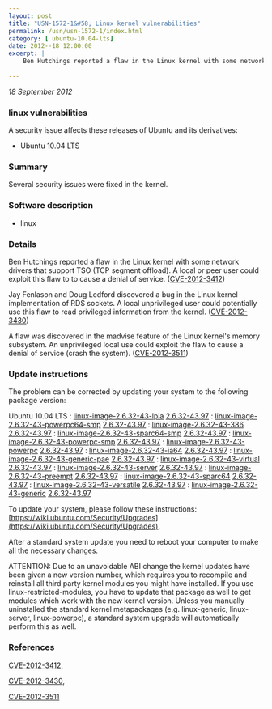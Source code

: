 ```yaml
---
layout: post
title: "USN-1572-1&#58; Linux kernel vulnerabilities"
permalink: /usn/usn-1572-1/index.html
category: [ ubuntu-10.04-lts]
date: 2012--18 12:00:00
excerpt: |
    Ben Hutchings reported a flaw in the Linux kernel with some network drivers that support TSO (TCP segment offload). A local or peer user could exploit this flaw to to cause a denial of service. ([CVE-2012-3412](http://people.ubuntu.com/~ubuntu-security/cve/CVE-2012-3412))
    
--- 
```

 
 

*18 September 2012*

### linux vulnerabilities

A security issue affects these releases of Ubuntu and its derivatives:

* Ubuntu 10.04 LTS

### Summary

Several security issues were fixed in the kernel. 

### Software description

* linux 

### Details

Ben Hutchings reported a flaw in the Linux kernel with some network drivers that support TSO (TCP segment offload). A local or peer user could exploit this flaw to to cause a denial of service. ([CVE-2012-3412](http://people.ubuntu.com/~ubuntu-security/cve/CVE-2012-3412))

Jay Fenlason and Doug Ledford discovered a bug in the Linux kernel implementation of RDS sockets. A local unprivileged user could potentially use this flaw to read privileged information from the kernel. ([CVE-2012-3430](http://people.ubuntu.com/~ubuntu-security/cve/CVE-2012-3430))

A flaw was discovered in the madvise feature of the Linux kernel&#39;s memory subsystem. An unprivileged local use could exploit the flaw to cause a denial of service (crash the system). ([CVE-2012-3511](http://people.ubuntu.com/~ubuntu-security/cve/CVE-2012-3511)) 

### Update instructions

The problem can be corrected by updating your system to the following package version:

Ubuntu 10.04 LTS
 : [linux-image-2.6.32-43-lpia](https://launchpad.net/ubuntu/+source/linux) <span> [2.6.32-43.97](https://launchpad.net/ubuntu/+source/linux/2.6.32-43.97) </span> 
 : [linux-image-2.6.32-43-powerpc64-smp](https://launchpad.net/ubuntu/+source/linux) <span> [2.6.32-43.97](https://launchpad.net/ubuntu/+source/linux/2.6.32-43.97) </span> 
 : [linux-image-2.6.32-43-386](https://launchpad.net/ubuntu/+source/linux) <span> [2.6.32-43.97](https://launchpad.net/ubuntu/+source/linux/2.6.32-43.97) </span> 
 : [linux-image-2.6.32-43-sparc64-smp](https://launchpad.net/ubuntu/+source/linux) <span> [2.6.32-43.97](https://launchpad.net/ubuntu/+source/linux/2.6.32-43.97) </span> 
 : [linux-image-2.6.32-43-powerpc-smp](https://launchpad.net/ubuntu/+source/linux) <span> [2.6.32-43.97](https://launchpad.net/ubuntu/+source/linux/2.6.32-43.97) </span> 
 : [linux-image-2.6.32-43-powerpc](https://launchpad.net/ubuntu/+source/linux) <span> [2.6.32-43.97](https://launchpad.net/ubuntu/+source/linux/2.6.32-43.97) </span> 
 : [linux-image-2.6.32-43-ia64](https://launchpad.net/ubuntu/+source/linux) <span> [2.6.32-43.97](https://launchpad.net/ubuntu/+source/linux/2.6.32-43.97) </span> 
 : [linux-image-2.6.32-43-generic-pae](https://launchpad.net/ubuntu/+source/linux) <span> [2.6.32-43.97](https://launchpad.net/ubuntu/+source/linux/2.6.32-43.97) </span> 
 : [linux-image-2.6.32-43-virtual](https://launchpad.net/ubuntu/+source/linux) <span> [2.6.32-43.97](https://launchpad.net/ubuntu/+source/linux/2.6.32-43.97) </span> 
 : [linux-image-2.6.32-43-server](https://launchpad.net/ubuntu/+source/linux) <span> [2.6.32-43.97](https://launchpad.net/ubuntu/+source/linux/2.6.32-43.97) </span> 
 : [linux-image-2.6.32-43-preempt](https://launchpad.net/ubuntu/+source/linux) <span> [2.6.32-43.97](https://launchpad.net/ubuntu/+source/linux/2.6.32-43.97) </span> 
 : [linux-image-2.6.32-43-sparc64](https://launchpad.net/ubuntu/+source/linux) <span> [2.6.32-43.97](https://launchpad.net/ubuntu/+source/linux/2.6.32-43.97) </span> 
 : [linux-image-2.6.32-43-versatile](https://launchpad.net/ubuntu/+source/linux) <span> [2.6.32-43.97](https://launchpad.net/ubuntu/+source/linux/2.6.32-43.97) </span> 
 : [linux-image-2.6.32-43-generic](https://launchpad.net/ubuntu/+source/linux) <span> [2.6.32-43.97](https://launchpad.net/ubuntu/+source/linux/2.6.32-43.97) </span> 

To update your system, please follow these instructions: [https://wiki.ubuntu.com/Security/Upgrades](https://wiki.ubuntu.com/Security/Upgrades).

After a standard system update you need to reboot your computer to make all the necessary changes.

ATTENTION: Due to an unavoidable ABI change the kernel updates have been given a new version number, which requires you to recompile and reinstall all third party kernel modules you might have installed. If you use linux-restricted-modules, you have to update that package as well to get modules which work with the new kernel version. Unless you manually uninstalled the standard kernel metapackages (e.g. linux-generic, linux-server, linux-powerpc), a standard system upgrade will automatically perform this as well. 

### References

 
 [CVE-2012-3412](http://people.ubuntu.com/~ubuntu-security/cve/CVE-2012-3412), 

 [CVE-2012-3430](http://people.ubuntu.com/~ubuntu-security/cve/CVE-2012-3430), 

 [CVE-2012-3511](http://people.ubuntu.com/~ubuntu-security/cve/CVE-2012-3511)
 

